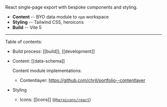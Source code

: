 React single-page export with bespoke components and styling.

- **Content** -- BYO data module to `npm` workspace
- **Styling** -- Tailwind CSS, heroicons
- **Build** -- Vite 5

---

Table of contents:

- Build process: [[build]], [[development]]
- Content: [[data-schema]]

  Content module implementations:

  - Contentlayer: https://github.com/chrjl/portfolio--contentlayer

- Styling

  - Icons: [[icons]] ([`@heroicons/react`](https://heroicons.com))
